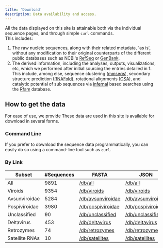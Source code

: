 ```yaml
---
title: 'Download'
description: Data availability and access.
---
```


All the data displayed on this site is attainable both via the individual sequence pages, and through simple `curl` commands.  
This includes:

1.  The raw nucleic sequences, along with their related metadata, 'as is', without any modification to their original counterparts of the different public databases such as NCBI's [RefSeq](https://www.ncbi.nlm.nih.gov/refseq/) or [GenBank](https://www.ncbi.nlm.nih.gov/genbank/).
2.  The derived information, including the analyses, outputs, visualizations, etc, which we performed after initial sourcing the entries detailed in 1. This include, among else, sequence clustering ([mmseqs](https://github.com/soedinglab/mmseqs2)), secondary structure prediction ([RNAFold](http://rna.tbi.univie.ac.at/cgi-bin/RNAWebSuite/RNAfold.cgi)), rotational alignments ([CSA](https://bmcbioinformatics.biomedcentral.com/articles/10.1186/1471-2105-10-230)), and catalytic potential of sub sequences via [infernal](http://eddylab.org/infernal/) based searches using the [Rfam](https://rfam.org/) database.

## How to get the data

For ease of use, we provide These data are used in this site is available for download in several forms.

### Command Line

If you prefer to download the sequence data programmatically, you can easily do so using a command-line tool such as `curl`. 

<the-curl-generator>
    <template #the-curl-generator></template>
</the-curl-generator>

### By Link

| Subset         | #Sequences | FASTA                                                           | JSON                                                           | DBN                                                           | SQL                                                           | RDS                                                           | Pickle                                                           |
| -------------- | ---------- | --------------------------------------------------------------- | -------------------------------------------------------------- | ------------------------------------------------------------- | ------------------------------------------------------------- | ------------------------------------------------------------- | ---------------------------------------------------------------- |
| All            | 9891       | [/db/all](https://viroids.org/db/all.fasta)                     | [/db/all](https://viroids.org/db/all.json)                     | [/db/all](https://viroids.org/db/all.DBN)                     | [/db/all](https://viroids.org/db/all.SQL)                     | [/db/all](https://viroids.org/db/all.RDS)                     | [/db/all](https://viroids.org/db/all.pickle)                     |
| Viroids        | 9354       | [/db/viroids](https://viroids.org/db/viroids.fasta)             | [/db/viroids](https://viroids.org/db/viroids.json)             | [/db/viroids](https://viroids.org/db/viroids.DBN)             | [/db/viroids](https://viroids.org/db/viroids.SQL)             | [/db/viroids](https://viroids.org/db/viroids.RDS)             | [/db/viroids](https://viroids.org/db/viroids.pickle)             |
| Avsunviroidae  | 5284       | [/db/avsunviroidae](https://viroids.org/db/avsunviroidae.fasta) | [/db/avsunviroidae](https://viroids.org/db/avsunviroidae.json) | [/db/avsunviroidae](https://viroids.org/db/avsunviroidae.DBN) | [/db/avsunviroidae](https://viroids.org/db/avsunviroidae.SQL) | [/db/avsunviroidae](https://viroids.org/db/avsunviroidae.RDS) | [/db/avsunviroidae](https://viroids.org/db/avsunviroidae.pickle) |
| Pospiviroidae  | 3980       | [/db/pospiviroidae](https://viroids.org/db/pospiviroidae.fasta) | [/db/pospiviroidae](https://viroids.org/db/pospiviroidae.json) | [/db/pospiviroidae](https://viroids.org/db/pospiviroidae.DBN) | [/db/pospiviroidae](https://viroids.org/db/pospiviroidae.SQL) | [/db/pospiviroidae](https://viroids.org/db/pospiviroidae.RDS) | [/db/pospiviroidae](https://viroids.org/db/pospiviroidae.pickle) |
| Unclassified   | 90         | [/db/unclassified](https://viroids.org/db/viroids.fasta)        | [/db/unclassified](https://viroids.org/db/viroids.json)        | [/db/unclassified](https://viroids.org/db/viroids.DBN)        | [/db/unclassified](https://viroids.org/db/viroids.SQL)        | [/db/unclassified](https://viroids.org/db/viroids.RDS)        | [/db/unclassified](https://viroids.org/db/viroids.pickle)        |
| Deltavirus     | 453        | [/db/deltavirus](https://viroids.org/db/deltavirus.fasta)       | [/db/deltavirus](https://viroids.org/db/deltavirus.json)       | [/db/deltavirus](https://viroids.org/db/deltavirus.DBN)       | [/db/deltavirus](https://viroids.org/db/deltavirus.SQL)       | [/db/deltavirus](https://viroids.org/db/deltavirus.RDS)       | [/db/deltavirus](https://viroids.org/db/deltavirus.pickle)       |
| Retrozymes     | 74         | [/db/retrozymes](https://viroids.org/db/retrozymes.fasta)       | [/db/retrozymes](https://viroids.org/db/retrozymes.json)       | [/db/retrozymes](https://viroids.org/db/retrozymes.DBN)       | [/db/retrozymes](https://viroids.org/db/retrozymes.SQL)       | [/db/retrozymes](https://viroids.org/db/retrozymes.RDS)       | [/db/retrozymes](https://viroids.org/db/retrozymes.pickle)       |
| Satellite RNAs | 10         | [/db/satellites](https://viroids.org/db/satellites.fasta)       | [/db/satellites](https://viroids.org/db/satellites.json)       | [/db/satellites](https://viroids.org/db/satellites.DBN)       | [/db/satellites](https://viroids.org/db/satellites.SQL)       | [/db/satellites](https://viroids.org/db/satellites.RDS)       | [/db/satellites](https://viroids.org/db/satellites.pickle)       |
